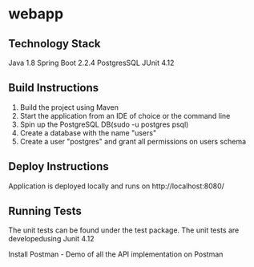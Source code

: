 # webapp

## Technology Stack
Java 1.8
Spring Boot 2.2.4
PostgresSQL 
JUnit 4.12

## Build Instructions
1. Build the project using Maven
2. Start the application from an IDE of choice or the command line
3. Spin up the PostgreSQL DB(sudo -u postgres psql)
4. Create a database with the name "users"
5. Create a user "postgres" and grant all permissions on users schema

## Deploy Instructions
Application is deployed locally and runs on http://localhost:8080/

## Running Tests
The unit tests can be found under the test package. The unit tests are developedusing Junit 4.12

Install Postman - Demo of all the API implementation on Postman